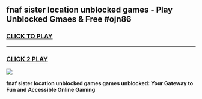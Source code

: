 
## fnaf sister location unblocked games - Play Unblocked Gmaes & Free #ojn86
<h3>
<a href="https://news.freeplayer.one?title=fnaf_sister_location_unblocked_games&ref=03M">CLICK TO PLAY</a></h3>
<hr>

<h3>
<a href="https://news.freeplayer.one?title=fnaf_sister_location_unblocked_games&ref=03M">CLICK 2 PLAY</a>
  
</h3>

<a href="https://news.freeplayer.one?title=fnaf_sister_location_unblocked_games&ref=03M"><img src="https://clearcache.store/games.png"></a>


**fnaf sister location unblocked games games unblocked: Your Gateway to Fun and Accessible Online Gaming**
